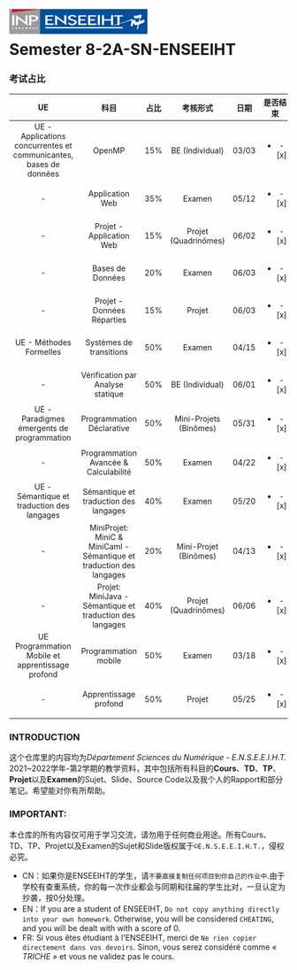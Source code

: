 <div class="logo"><img src="logo.png" width="250px" align="left"></div><br>

# Semester 8-2A-SN-ENSEEIHT

### 考试占比
|UE|科目|占比|考核形式|日期|是否结束|
|:----:|:----:|:----:|:----:|:----:|:----:|
|UE - Applications concurrentes et communicantes, bases de données|OpenMP|15%|BE (Individual)|03/03|<ul><li>- [x] </li></ul>|
|-|Application Web|35%|Examen|05/12|<ul><li>- [x] </li></ul>|
|-|Projet - Application Web|15%|Projet (Quadrinômes)|06/02|<ul><li>- [x] </li></ul>|
|-|Bases de Données|20%|Examen|06/03|<ul><li>- [x] </li></ul>|
|-|Projet - Données Réparties|15%|Projet|06/03|<ul><li>- [x] </li></ul>|
|UE - Méthodes Formelles|Systèmes de transitions|50%|Examen|04/15|<ul><li>- [x] </li></ul>|
|-|Vérification par Analyse statique|50%|BE (Individual)|06/01|<ul><li>- [x] </li></ul>|
|UE - Paradigmes émergents de programmation|Programmation Déclarative|50%|Mini-Projets (Binômes)|05/31|<ul><li>- [x] </li></ul>|
|-|Programmation Avancée & Calculabilité|50%|Examen|04/22|<ul><li>- [x] </li></ul>|
|UE - Sémantique et traduction des langages|Sémantique et traduction des langages|40%|Examen|05/20|<ul><li>- [x] </li></ul>|
|-|MiniProjet: MiniC & MiniCaml - Sémantique et traduction des langages|20%|Mini-Projet (Binômes)|04/13|<ul><li>- [x] </li></ul>|
|-|Projet: MiniJava - Sémantique et traduction des langages|40%|Projet (Quadrinômes)|06/06|<ul><li>- [x] </li></ul>|
|UE Programmation Mobile et apprentissage profond|Programmation mobile|50%|Examen|03/18|<ul><li>- [x] </li></ul>|
|-|Apprentissage profond|50%|Projet|05/25|<ul><li>- [x] </li></ul>|

### INTRODUCTION
这个仓库里的内容均为*Département Sciences du Numérique - E.N.S.E.E.I.H.T.* 2021~2022学年-第2学期的教学资料，其中包括所有科目的**Cours**、**TD**、**TP**、**Projet**以及**Examen**的Sujet、Slide、Source Code以及我个人的Rapport和部分笔记。希望能对你有所帮助。


### IMPORTANT: 

本仓库的所有内容仅可用于学习交流，请勿用于任何商业用途。所有Cours、TD、TP、Projet以及Examen的Sujet和Slide版权属于`©E.N.S.E.E.I.H.T.`，侵权必究。
  * CN：如果你是ENSEEIHT的学生，请`不要直接复制任何项目到你自己的作业中`.由于学校有查重系统，你的每一次作业都会与同期和往届的学生比对，一旦认定为抄袭，按0分处理。
  * EN：If you are a student of ENSEEIHT, `Do not copy anything directly into your own homework`. Otherwise, you will be considered `CHEATING`, and you will be dealt with with a score of 0.
  * FR: Si vous êtes étudiant à l'ENSEEIHT, merci de `Ne rien copier directement dans vos devoirs`. Sinon, vous serez considéré comme *« TRICHE »* et vous ne validez pas le cours.

